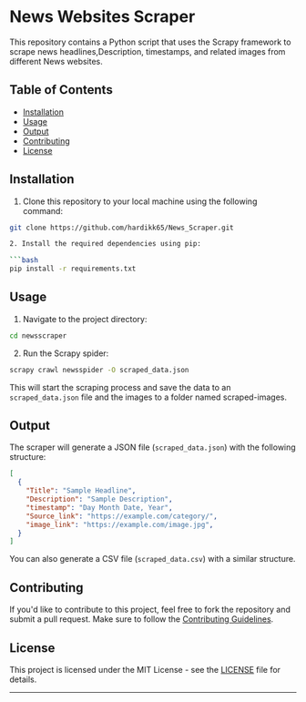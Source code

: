 # News Websites Scraper

This repository contains a Python script that uses the Scrapy framework to scrape news headlines,Description, timestamps, and related images from different News websites.

## Table of Contents

- [Installation](#installation)
- [Usage](#usage)
- [Output](#output)
- [Contributing](#contributing)
- [License](#license)

## Installation

1. Clone this repository to your local machine using the following command:

```bash
git clone https://github.com/hardikk65/News_Scraper.git

2. Install the required dependencies using pip:

```bash
pip install -r requirements.txt
```

## Usage

1. Navigate to the project directory:

```bash
cd newsscraper
```

2. Run the Scrapy spider:

```bash
scrapy crawl newsspider -O scraped_data.json
```

This will start the scraping process and save the data to an `scraped_data.json` file and the images to a folder named scraped-images.

## Output

The scraper will generate a JSON file (`scraped_data.json`) with the following structure:

```json
[
  {
    "Title": "Sample Headline",
    "Description": "Sample Description",
    "timestamp": "Day Month Date, Year",
    "Source_link": "https://example.com/category/",
    "image_link": "https://example.com/image.jpg",
  }
]
```
You can also generate a CSV file (`scraped_data.csv`) with a similar structure.

## Contributing

If you'd like to contribute to this project, feel free to fork the repository and submit a pull request. Make sure to follow the [Contributing Guidelines](CONTRIBUTING.md).

## License

This project is licensed under the MIT License - see the [LICENSE](LICENSE) file for details.

---
